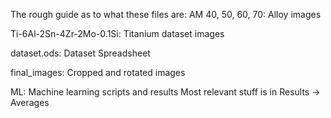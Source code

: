 The rough guide as to what these files are:
  AM 40, 50, 60, 70: Alloy images
  
  Ti-6Al-2Sn-4Zr-2Mo-0.1Si: Titanium dataset images
  
  dataset.ods: Dataset Spreadsheet
  
  final_images: Cropped and rotated images
  
  ML: Machine learning scripts and results
    Most relevant stuff is in Results -> Averages
